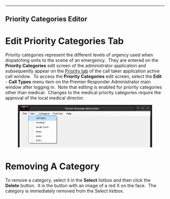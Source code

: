   --------------------------------
  **Priority Categories Editor**
  --------------------------------

# Edit Priority Categories Tab

Priority categories represent the different levels of urgency used when
dispatching units to the scene of an emergency.  They are entered on the
**Priority Categories** edit screen of the administrator application and
subsequently appear on the [Priority tab](Priorities.htm) of the call
taker application active call window.  To access the **Priority
Categories** edit screen, select the **Edit** - **Call Types** menu item
on the Premier Responder Administrator main window after logging in. 
Note that editing is enabled for priority categories other than
medical.  Changes to the medical priority categories require the
approval of the local medical director.

<figure><img src=".gitbook/assets/Priority Categories Editor/Image001.png" alt=""><figcaption></figcaption></figure> 

# Removing A Category

To remove a category, select it in the **Select** listbox and then click
the **Delete** button.  It is the button with an image of a red X on the
face.  The category is immediately removed from the Select listbox.
